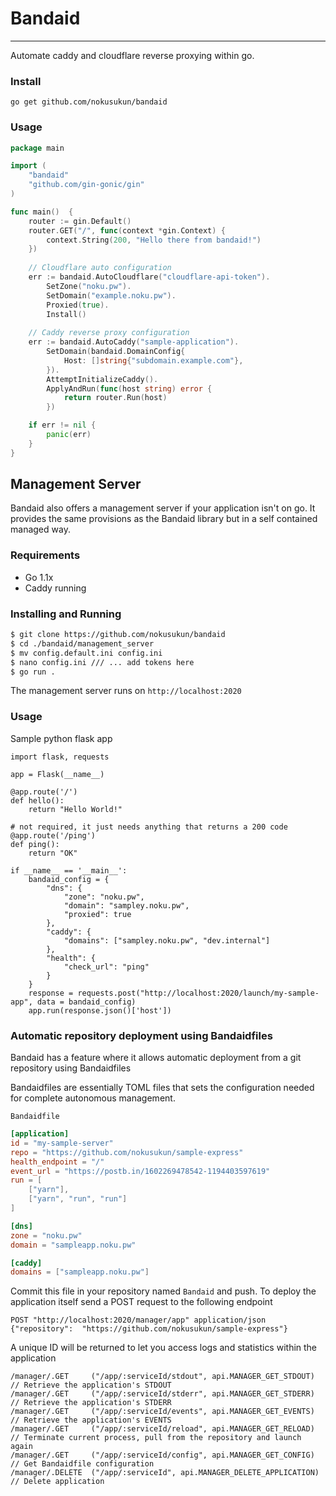 # Bandaid
---
Automate caddy and cloudflare reverse proxying within go.

### Install
`go get github.com/nokusukun/bandaid`

### Usage
```go
package main

import (
	"bandaid"
	"github.com/gin-gonic/gin"
)

func main()  {
	router := gin.Default()
	router.GET("/", func(context *gin.Context) {
		context.String(200, "Hello there from bandaid!")
	})
	
    // Cloudflare auto configuration
    err := bandaid.AutoCloudflare("cloudflare-api-token").
		SetZone("noku.pw").
		SetDomain("example.noku.pw").
		Proxied(true).
		Install()
    
    // Caddy reverse proxy configuration
	err := bandaid.AutoCaddy("sample-application").
		SetDomain(bandaid.DomainConfig{
			Host: []string{"subdomain.example.com"},
		}).
		AttemptInitializeCaddy().
		ApplyAndRun(func(host string) error {
			return router.Run(host)
		})

	if err != nil {
		panic(err)
	}
}
```


## Management Server
Bandaid also offers a management server if your application isn't on go. It provides the same 
provisions as the Bandaid library but in a self contained managed way.

### Requirements
* Go 1.1x
* Caddy running

### Installing and Running
```bash
$ git clone https://github.com/nokusukun/bandaid
$ cd ./bandaid/management_server
$ mv config.default.ini config.ini
$ nano config.ini /// ... add tokens here
$ go run .
```
The management server runs on `http://localhost:2020`

### Usage
Sample python flask app
```python3
import flask, requests

app = Flask(__name__)

@app.route('/')
def hello():
    return "Hello World!"

# not required, it just needs anything that returns a 200 code
@app.route('/ping')
def ping():
    return "OK"

if __name__ == '__main__':
    bandaid_config = {
        "dns": {
            "zone": "noku.pw",
            "domain": "sampley.noku.pw",
            "proxied": true
        },
        "caddy": {
            "domains": ["sampley.noku.pw", "dev.internal"]
        },
        "health": {
            "check_url": "ping"
        }
    }
    response = requests.post("http://localhost:2020/launch/my-sample-app", data = bandaid_config)
    app.run(response.json()['host'])
```


### Automatic repository deployment using Bandaidfiles
Bandaid has a feature where it allows automatic deployment from a git repository using Bandaidfiles

Bandaidfiles are essentially TOML files that sets the configuration needed for complete autonomous management.

`Bandaidfile`
```toml
[application]
id = "my-sample-server"
repo = "https://github.com/nokusukun/sample-express"
health_endpoint = "/"
event_url = "https://postb.in/1602269478542-1194403597619"
run = [
    ["yarn"], 
    ["yarn", "run", "run"]
]

[dns]
zone = "noku.pw"
domain = "sampleapp.noku.pw"

[caddy]
domains = ["sampleapp.noku.pw"]
```

Commit this file in your repository named `Bandaid` and push. To deploy the application itself send a POST request to the following endpoint
```
POST "http://localhost:2020/manager/app" application/json {"repository":  "https://github.com/nokusukun/sample-express"} 
```
A unique ID will be returned to let you access logs and statistics within the application
```
/manager/.GET     ("/app/:serviceId/stdout", api.MANAGER_GET_STDOUT) // Retrieve the application's STDOUT
/manager/.GET     ("/app/:serviceId/stderr", api.MANAGER_GET_STDERR) // Retrieve the application's STDERR
/manager/.GET     ("/app/:serviceId/events", api.MANAGER_GET_EVENTS) // Retrieve the application's EVENTS
/manager/.GET     ("/app/:serviceId/reload", api.MANAGER_GET_RELOAD) // Terminate current process, pull from the repository and launch again
/manager/.GET     ("/app/:serviceId/config", api.MANAGER_GET_CONFIG) // Get Bandaidfile configuration
/manager/.DELETE  ("/app/:serviceId", api.MANAGER_DELETE_APPLICATION) // Delete application
```